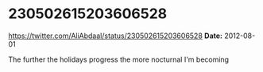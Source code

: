 # 230502615203606528
https://twitter.com/AliAbdaal/status/230502615203606528
**Date:** 2012-08-01

The further the holidays progress the more nocturnal I'm becoming
